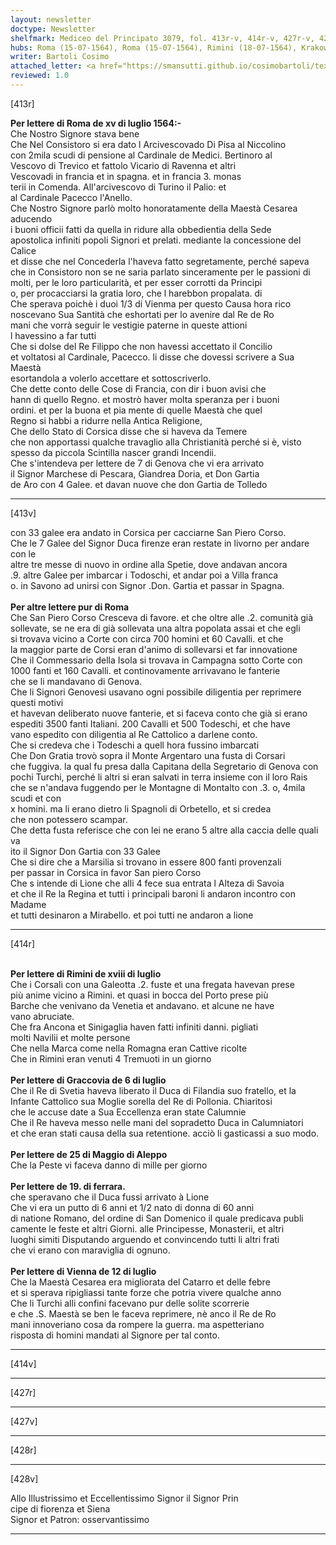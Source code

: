 ```yaml
---
layout: newsletter
doctype: Newsletter
shelfmark: Mediceo del Principato 3079, fol. 413r-v, 414r-v, 427r-v, 428r-v
hubs: Roma (15-07-1564), Roma (15-07-1564), Rimini (18-07-1564), Krakow (06-07-1564), Halab (25-05-1564), Ferrara (19-05-1564), Wien (12-07-1564)
writer: Bartoli Cosimo
attached_letter: <a href="https://smansutti.github.io/cosimobartoli/texts/2977_007/">2977_007</a>
reviewed: 1.0
---
```


[413r]  
  
  
<strong>Per lettere di Roma de xv di luglio 1564:-</strong>  
Che Nostro Signore stava bene  
Che Nel Consistoro si era dato l Arcivescovado Di Pisa al Niccolino  
con 2mila scudi di pensione al Cardinale de Medici. Bertinoro al  
Vescovo di Trevico et fattolo Vicario di Ravenna et altri  
Vescovadi in francia et in spagna. et in francia 3. monas  
terii in Comenda. All'arcivescovo di Turino il Palio: et  
al Cardinale Pacecco l'Anello.  
Che Nostro Signore parlò molto honoratamente della Maestà Cesarea aducendo  
i buoni officii fatti da quella in ridure alla obbedientia della Sede  
apostolica infiniti popoli Signori et prelati. mediante la concessione del Calice  
et disse che nel Concederla l'haveva fatto segretamente, perché sapeva  
che in Consistoro non se ne saria parlato sinceramente per le passioni di  
molti, per le loro particularità, et per esser corrotti da Principi  
o, per procacciarsi la gratia loro, che l harebbon propalata. di  
Che sperava poichè i duoi 1/3 di Vienma per questo Causa hora rico  
noscevano Sua Santità che eshortati per lo avenire dal Re de Ro  
mani che vorrà seguir le vestigie paterne in queste attioni  
l havessino a far tutti  
Che si dolse del Re Filippo che non havessi accettato il Concilio  
et voltatosi al Cardinale, Pacecco. li disse che dovessi scrivere a Sua Maestà  
esortandola a volerlo accettare et sottoscriverlo.  
Che dette conto delle Cose di Francia, con dir i buon avisi che  
hann di quello Regno. et mostrò haver molta speranza per i buoni  
ordini. et per la buona et pia mente di quelle Maestà che quel  
Regno si habbi a ridurre nella Antica Religione,  
Che dello Stato di Corsica disse che si haveva da Temere  
che non apportassi qualche travaglio alla Christianità perché si è, visto  
spesso da piccola Scintilla nascer grandi Incendii.  
Che s'intendeva per lettere de 7 di Genova che vi era arrivato  
il Signor Marchese di Pescara, Giandrea Doria, et Don Gartia  
de Aro con 4 Galee. et davan nuove che don Gartia de Tolledo  
  
---  

[413v]  
  
  
con 33 galee era andato in Corsica per cacciarne San Piero Corso.  
Che le 7 Galee del Signor Duca firenze eran restate in livorno per andare con le  
altre tre messe di nuovo in ordine alla Spetie, dove andavan ancora  
.9. altre Galee per imbarcar i Todoschi, et andar poi a Villa franca  
o. in Savono ad unirsi con Signor .Don. Gartia et passar in Spagna.  
<br/><strong>Per altre lettere pur di Roma</strong>  
Che San Piero Corso Cresceva di favore. et che oltre alle .2. comunità già  
sollevate, se ne era di già sollevata una altra popolata assai et che egli  
si trovava vicino a Corte con circa 700 homini et 60 Cavalli. et che  
la maggior parte de Corsi eran d'animo di sollevarsi et far innovatione  
Che il Commessario della Isola si trovava in Campagna sotto Corte con  
1000 fanti et 160 Cavalli. et continovamente arrivavano le fanterie  
che se li mandavano di Genova.  
Che li Signori Genovesi usavano ogni possibile diligentia per reprimere questi motivi  
et havevan deliberato nuove fanterie, et si faceva conto che già si erano  
espediti 3500 fanti Italiani. 200 Cavalli et 500 Todeschi, et che have  
vano espedito con diligentia al Re Cattolico a darlene conto.  
Che si credeva che i Todeschi a quell hora fussino imbarcati  
Che Don Gratia trovò sopra il Monte Argentaro una fusta di Corsari  
che fuggiva. la qual fu presa dalla Capitana della Segretario di Genova con  
pochi Turchi, perché li altri si eran salvati in terra insieme con il loro Rais  
che se n'andava fuggendo per le Montagne di Montalto con .3. o, 4mila scudi et con  
x homini. ma li erano dietro li Spagnoli di Orbetello, et si credea  
che non potessero scampar.  
Che detta fusta referisce che con lei ne erano 5 altre alla caccia delle quali va  
ito il Signor Don Gartia con 33 Galee  
Che si dire che a Marsilia si trovano in essere 800 fanti provenzali  
per passar in Corsica in favor San piero Corso  
Che s intende di Lione che alli 4 fece sua entrata l Alteza di Savoia  
et che il Re la Regina et tutti i principali baroni li andaron incontro con Madame  
et tutti desinaron a Mirabello. et poi tutti ne andaron a lione  
  
---  

[414r]  
  
  
<br/><strong>Per lettere di Rimini de xviii di luglio</strong>  
Che i Corsali con una Galeotta .2. fuste et una fregata havevan prese  
più anime vicino a Rimini. et quasi in bocca del Porto prese più  
Barche che venivano da Venetia et andavano. et alcune ne have  
vano abruciate.  
Che fra Ancona et Sinigaglia haven fatti infiniti danni. pigliati  
molti Navilii et molte persone  
Che nella Marca come nella Romagna eran Cattive ricolte  
Che in Rimini eran venuti 4 Tremuoti in un giorno  
<br/><strong>Per lettere di Graccovia de 6 di luglio</strong>  
Che il Re di Svetia haveva liberato il Duca di Filandia suo fratello, et la  
Infante Cattolico sua Moglie sorella del Re di Pollonia. Cħiaritosi  
che le accuse date a Sua Eccellenza eran state Calumnie  
Che il Re haveva messo nelle mani del sopradetto Duca in Calumniatori  
et che eran stati causa della sua retentione. acciò li gasticassi a suo modo.  
<br/><strong>Per lettere de 25 di Maggio di Aleppo</strong>  
Che la Peste vi faceva danno di mille per giorno  
<br/><strong>Per lettere de 19. di ferrara.</strong>  
che speravano che il Duca fussi arrivato à Lione  
Che vi era un putto di 6 anni et 1/2 nato di donna di 60 anni  
di natione Romano, del ordine di San Domenico il quale predicava publi  
camente le feste et altri Giorni. alle Principesse, Monasterii, et altri  
luoghi simiti Disputando arguendo et convincendo tutti li altri frati  
che vi erano con maraviglia di ognuno.  
<br/><strong>Per lettere di Vienna de 12 di luglio</strong>  
Che la Maestà Cesarea era migliorata del Catarro et delle febre  
et si sperava ripigliassi tante forze che potria vivere qualche anno  
Che li Turchi alli confini facevano pur delle solite scorrerie  
e che .S. Maestà se ben le faceva reprimere, nè anco il Re de Ro  
mani innoveriano cosa da rompere la guerra. ma aspetteriano  
risposta di homini mandati al Signore per tal conto.  
  
---  

[414v]  
  
  
  
---  

[427r]  
  
  
  
---  

[427v]  
  
  
  
---  

[428r]  
  
  
  
---  

[428v]  
  
  
Allo Illustrissimo et Eccellentissimo Signor il Signor Prin  
cipe di fiorenza et Siena  
Signor et Patron: osservantissimo  
  
---  

